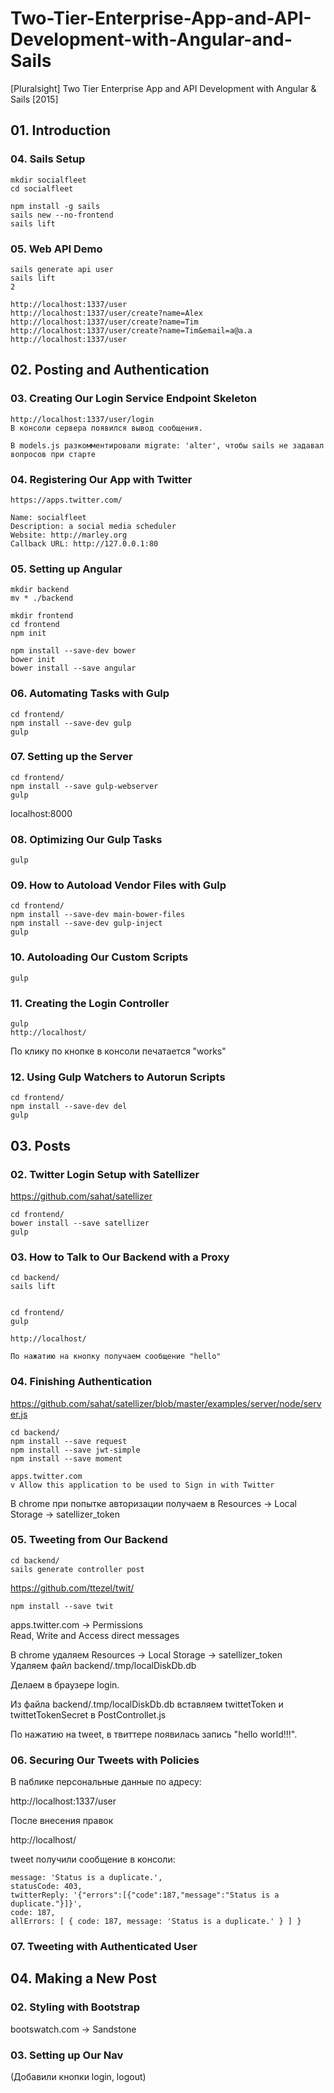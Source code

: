 # Two-Tier-Enterprise-App-and-API-Development-with-Angular-and-Sails
[Pluralsight] Two Tier Enterprise App and API Development with Angular &amp; Sails [2015]


## 01. Introduction


### 04. Sails Setup

    mkdir socialfleet
    cd socialfleet

    npm install -g sails
    sails new --no-frontend
    sails lift


### 05. Web API Demo

    sails generate api user
    sails lift
    2

    http://localhost:1337/user
    http://localhost:1337/user/create?name=Alex
    http://localhost:1337/user/create?name=Tim
    http://localhost:1337/user/create?name=Tim&email=a@a.a
    http://localhost:1337/user


## 02. Posting and Authentication


### 03. Creating Our Login Service Endpoint Skeleton

    http://localhost:1337/user/login
    В консоли сервера появился вывод сообщения.

    В models.js разкомментировали migrate: 'alter', чтобы sails не задавал вопросов при старте


### 04. Registering Our App with Twitter

    https://apps.twitter.com/

    Name: socialfleet
    Description: a social media scheduler
    Website: http://marley.org
    Callback URL: http://127.0.0.1:80


### 05. Setting up Angular

    mkdir backend
    mv * ./backend

    mkdir frontend
    cd frontend
    npm init

    npm install --save-dev bower
    bower init
    bower install --save angular


### 06. Automating Tasks with Gulp

    cd frontend/
    npm install --save-dev gulp
    gulp


### 07. Setting up the Server

    cd frontend/
    npm install --save gulp-webserver
    gulp

localhost:8000


### 08. Optimizing Our Gulp Tasks

    gulp

### 09. How to Autoload Vendor Files with Gulp

    cd frontend/
    npm install --save-dev main-bower-files
    npm install --save-dev gulp-inject
    gulp


### 10. Autoloading Our Custom Scripts

    gulp


### 11. Creating the Login Controller

    gulp
    http://localhost/

По клику по кнопке в консоли печатается "works"


### 12. Using Gulp Watchers to Autorun Scripts

    cd frontend/
    npm install --save-dev del
    gulp


## 03. Posts


### 02. Twitter Login Setup with Satellizer

https://github.com/sahat/satellizer

    cd frontend/
    bower install --save satellizer
    gulp


### 03. How to Talk to Our Backend with a Proxy

    cd backend/
    sails lift


    cd frontend/
    gulp

    http://localhost/

    По нажатию на кнопку получаем сообщение "hello"


### 04. Finishing Authentication

https://github.com/sahat/satellizer/blob/master/examples/server/node/server.js


    cd backend/
    npm install --save request
    npm install --save jwt-simple
    npm install --save moment

    apps.twitter.com
    v Allow this application to be used to Sign in with Twitter

В chrome при попытке авторизации получаем в Resources -> Local Storage -> satellizer_token



### 05. Tweeting from Our Backend

    cd backend/
    sails generate controller post

https://github.com/ttezel/twit/

    npm install --save twit

apps.twitter.com -> Permissions  
Read, Write and Access direct messages  

В chrome удаляем Resources -> Local Storage -> satellizer_token  
Удаляем файл backend/.tmp/localDiskDb.db

Делаем в браузере login.

Из файла backend/.tmp/localDiskDb.db вставляем twittetToken и twittetTokenSecret в PostControllet.js

По нажатию на tweet, в твиттере появилась запись "hello world!!!".


### 06. Securing Our Tweets with Policies

В паблике персональные данные по адресу:

http://localhost:1337/user

После внесения правок

http://localhost/

tweet получили сообщение в консоли:

    message: 'Status is a duplicate.',
    statusCode: 403,
    twitterReply: '{"errors":[{"code":187,"message":"Status is a duplicate."}]}',
    code: 187,
    allErrors: [ { code: 187, message: 'Status is a duplicate.' } ] }


### 07. Tweeting with Authenticated User


## 04. Making a New Post


### 02. Styling with Bootstrap

bootswatch.com -> Sandstone


### 03. Setting up Our Nav

(Добавили кнопки login, logout)
